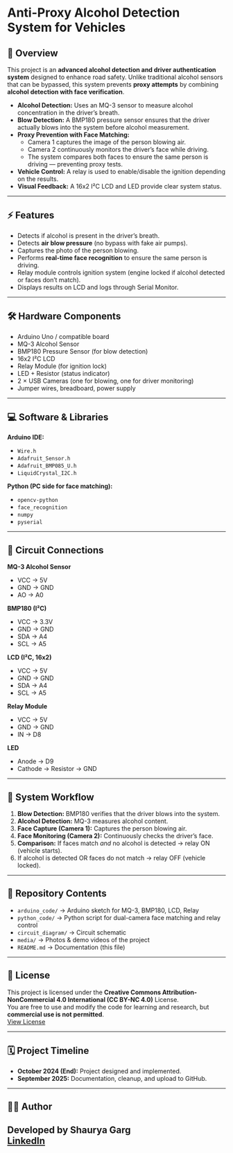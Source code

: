 # Anti-Proxy Alcohol Detection System for Vehicles

## 📌 Overview
This project is an **advanced alcohol detection and driver authentication system** designed to enhance road safety. Unlike traditional alcohol sensors that can be bypassed, this system prevents **proxy attempts** by combining **alcohol detection with face verification**.

- **Alcohol Detection:** Uses an MQ-3 sensor to measure alcohol concentration in the driver’s breath.  
- **Blow Detection:** A BMP180 pressure sensor ensures that the driver actually blows into the system before alcohol measurement.  
- **Proxy Prevention with Face Matching:**  
  - Camera 1 captures the image of the person blowing air.  
  - Camera 2 continuously monitors the driver’s face while driving.  
  - The system compares both faces to ensure the same person is driving — preventing proxy tests.  
- **Vehicle Control:** A relay is used to enable/disable the ignition depending on the results.  
- **Visual Feedback:** A 16x2 I²C LCD and LED provide clear system status.  

---

## ⚡ Features
- Detects if alcohol is present in the driver’s breath.  
- Detects **air blow pressure** (no bypass with fake air pumps).  
- Captures the photo of the person blowing.  
- Performs **real-time face recognition** to ensure the same person is driving.  
- Relay module controls ignition system (engine locked if alcohol detected or faces don’t match).  
- Displays results on LCD and logs through Serial Monitor.  

---

## 🛠 Hardware Components
- Arduino Uno / compatible board  
- MQ-3 Alcohol Sensor  
- BMP180 Pressure Sensor (for blow detection)  
- 16x2 I²C LCD  
- Relay Module (for ignition lock)  
- LED + Resistor (status indicator)  
- 2 × USB Cameras (one for blowing, one for driver monitoring)  
- Jumper wires, breadboard, power supply  

---

## 💻 Software & Libraries
**Arduino IDE:**  
- `Wire.h`  
- `Adafruit_Sensor.h`  
- `Adafruit_BMP085_U.h`  
- `LiquidCrystal_I2C.h`  

**Python (PC side for face matching):**  
- `opencv-python`  
- `face_recognition`  
- `numpy`  
- `pyserial`  

---

## 🔌 Circuit Connections

**MQ-3 Alcohol Sensor**  
- VCC → 5V  
- GND → GND  
- AO → A0  

**BMP180 (I²C)**  
- VCC → 3.3V  
- GND → GND  
- SDA → A4  
- SCL → A5  

**LCD (I²C, 16x2)**  
- VCC → 5V  
- GND → GND  
- SDA → A4  
- SCL → A5  

**Relay Module**  
- VCC → 5V  
- GND → GND  
- IN → D8  

**LED**  
- Anode → D9  
- Cathode → Resistor → GND  

---

## 🚦 System Workflow
1. **Blow Detection:** BMP180 verifies that the driver blows into the system.  
2. **Alcohol Detection:** MQ-3 measures alcohol content.  
3. **Face Capture (Camera 1):** Captures the person blowing air.  
4. **Face Monitoring (Camera 2):** Continuously checks the driver’s face.  
5. **Comparison:** If faces match *and* no alcohol is detected → relay ON (vehicle starts).  
6. If alcohol is detected OR faces do not match → relay OFF (vehicle locked).  

---

## 📂 Repository Contents
- `arduino_code/` → Arduino sketch for MQ-3, BMP180, LCD, Relay  
- `python_code/` → Python script for dual-camera face matching and relay control  
- `circuit_diagram/` → Circuit schematic  
- `media/` → Photos & demo videos of the project  
- `README.md` → Documentation (this file)  

---

## 📜 License
This project is licensed under the **Creative Commons Attribution-NonCommercial 4.0 International (CC BY-NC 4.0)** License.  
You are free to use and modify the code for learning and research, but **commercial use is not permitted**.  
[View License](https://creativecommons.org/licenses/by-nc/4.0/)  

---

## 🗓️ Project Timeline
- **October 2024 (End):** Project designed and implemented.  
- **September 2025:** Documentation, cleanup, and upload to GitHub.  

---

## 👨‍💻 Author
Developed by **Shaurya Garg**  
[LinkedIn](https://www.linkedin.com/in/shaurya-garg-445a93386/) 
---
